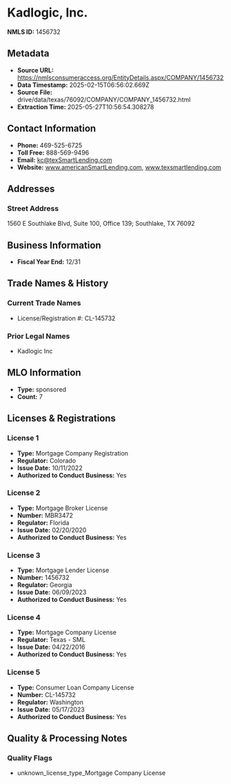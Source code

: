 # Kadlogic, Inc.

**NMLS ID:** 1456732

## Metadata
- **Source URL:** https://nmlsconsumeraccess.org/EntityDetails.aspx/COMPANY/1456732
- **Data Timestamp:** 2025-02-15T06:56:02.669Z
- **Source File:** drive/data/texas/76092/COMPANY/COMPANY_1456732.html
- **Extraction Time:** 2025-05-27T10:56:54.308278

## Contact Information
- **Phone:** 469-525-6725
- **Toll Free:** 888-569-9496
- **Email:** kc@texSmartLending.com
- **Website:** www.americanSmartLending.com, www.texsmartlending.com

## Addresses
### Street Address
1560 E Southlake Blvd, Suite 100, Office 139; Southlake, TX 76092

## Business Information
- **Fiscal Year End:** 12/31

## Trade Names & History
### Current Trade Names
- License/Registration #: CL-145732

### Prior Legal Names
- Kadlogic Inc

## MLO Information
- **Type:** sponsored
- **Count:** 7

## Licenses & Registrations

### License 1
- **Type:** Mortgage Company Registration
- **Regulator:** Colorado
- **Issue Date:** 10/11/2022
- **Authorized to Conduct Business:** Yes

### License 2
- **Type:** Mortgage Broker License
- **Number:** MBR3472
- **Regulator:** Florida
- **Issue Date:** 02/20/2020
- **Authorized to Conduct Business:** Yes

### License 3
- **Type:** Mortgage Lender License
- **Number:** 1456732
- **Regulator:** Georgia
- **Issue Date:** 06/09/2023
- **Authorized to Conduct Business:** Yes

### License 4
- **Type:** Mortgage Company License
- **Regulator:** Texas - SML
- **Issue Date:** 04/22/2016
- **Authorized to Conduct Business:** Yes

### License 5
- **Type:** Consumer Loan Company License
- **Number:** CL-145732
- **Regulator:** Washington
- **Issue Date:** 05/17/2023
- **Authorized to Conduct Business:** Yes

## Quality & Processing Notes
### Quality Flags
- unknown_license_type_Mortgage Company License
